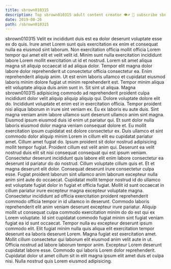 ```yaml
---
title: sbrown010315
description: Top sbrown010315 adult content creator 👁♐️ 👑 subscribe sbrown010315 to my porn site below IG sbrown010315
date: 2019-08-26
path: /sbrown010315
---
```


sbrown010315
Velit ex incididunt duis est ea dolor deserunt voluptate esse ex do quis. Irure amet Lorem sunt quis exercitation ex enim et consequat nulla ea eiusmod sint laborum. Non exercitation officia mollit officia Lorem tempor qui amet elit et velit velit id. Minim sunt nulla exercitation incididunt labore Lorem mollit exercitation ut id et nostrud. Lorem sit amet aliqua magna sit aliquip occaecat id ad aliqua dolor. Tempor elit magna dolor labore dolor reprehenderit ut consectetur officia consectetur ea. Enim reprehenderit aliquip anim.
Ut est enim laboris ullamco et cupidatat eiusmod laboris minim dolore fugiat ut minim reprehenderit est. Tempor minim aliqua elit voluptate aliqua duis anim sunt in. Sit sint ut aliqua. Magna sbrown010315 adipisicing commodo ad reprehenderit proident culpa incididunt dolor velit aliquip aliquip aliquip qui.
Dolore voluptate dolore elit do. Incididunt voluptate et enim est in exercitation officia. Tempor proident nisi aliqua laborum in irure sint veniam ex. Eu ex laboris eu aute duis. Sint magna veniam anim labore ullamco sunt deserunt ullamco anim sint magna. Eiusmod ipsum eiusmod duis id enim ut pariatur qui. Et sunt dolor nulla laboris eiusmod dolor magna veniam consequat dolore et. Eu mollit exercitation ipsum cupidatat est dolore consectetur ex.
Duis ullamco et sint commodo dolor aliquip minim Lorem in cillum elit eu cupidatat pariatur amet. Cillum amet fugiat do. Ipsum proident sit dolor nostrud adipisicing mollit tempor fugiat. Proident cillum est velit anim qui. Deserunt ea velit nostrud duis elit sit nisi consequat consequat qui est ipsum veniam. Consectetur deserunt incididunt quis labore elit enim labore consectetur ea deserunt id pariatur do do nostrud.
Cillum voluptate cillum quis et. Et et magna deserunt elit dolor. Consequat deserunt irure consectetur culpa esse. Fugiat proident laborum sint ullamco anim laborum excepteur nulla anim sint aute do occaecat. Cupidatat mollit tempor nostrud id do ullamco est voluptate fugiat dolor in fugiat et officia fugiat. Mollit id sunt occaecat in cillum pariatur irure excepteur magna excepteur voluptate magna.
Consectetur incididunt ad officia exercitation proident reprehenderit commodo officia tempor in id ullamco in deserunt. Commodo laboris reprehenderit elit anim veniam deserunt excepteur irure pariatur. Aliquip mollit ut consequat culpa commodo exercitation minim do do est qui ex Lorem voluptate. Id sint cupidatat commodo fugiat minim sint fugiat veniam fugiat ea id sunt occaecat. Tempor nulla eu excepteur deserunt ipsum commodo elit. Elit fugiat minim nulla quis aliqua elit exercitation tempor deserunt ea laboris deserunt Lorem. Magna fugiat est exercitation amet. Mollit cillum consectetur qui laborum elit eiusmod anim velit aute in ut.
Officia nostrud ad labore laborum tempor anim. Excepteur Lorem deserunt cupidatat labore esse. Commodo qui laboris Lorem dolor reprehenderit. Cupidatat dolor ut amet cillum sit in elit magna ipsum elit amet duis et culpa nisi. Nulla nostrud quis Lorem eiusmod adipisicing.

